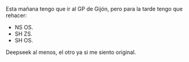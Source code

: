 Esta mañana tengo que ir al GP de Gijón, pero para la tarde tengo que rehacer:
* NS OS.
* SH ZS.
* SH OS.

Deepseek al menos, el otro ya si me siento original.
